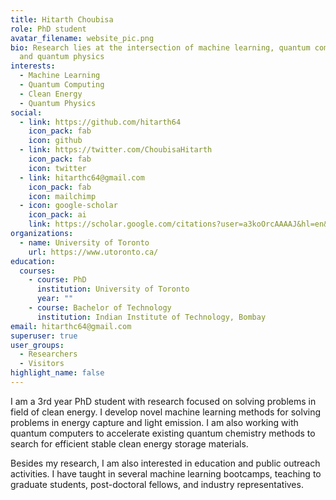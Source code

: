 ```yaml
---
title: Hitarth Choubisa
role: PhD student
avatar_filename: website_pic.png
bio: Research lies at the intersection of machine learning, quantum computing
  and quantum physics
interests:
  - Machine Learning
  - Quantum Computing
  - Clean Energy
  - Quantum Physics
social:
  - link: https://github.com/hitarth64
    icon_pack: fab
    icon: github
  - link: https://twitter.com/ChoubisaHitarth
    icon_pack: fab
    icon: twitter
  - link: hitarthc64@gmail.com
    icon_pack: fab
    icon: mailchimp
  - icon: google-scholar
    icon_pack: ai
    link: https://scholar.google.com/citations?user=a3koOrcAAAAJ&hl=en&authuser=1
organizations:
  - name: University of Toronto
    url: https://www.utoronto.ca/
education:
  courses:
    - course: PhD
      institution: University of Toronto
      year: ""
    - course: Bachelor of Technology
      institution: Indian Institute of Technology, Bombay
email: hitarthc64@gmail.com
superuser: true
user_groups:
  - Researchers
  - Visitors
highlight_name: false
---
```

I am a 3rd year PhD student with research focused on solving problems in field of clean energy. I develop novel machine learning methods for solving problems in energy capture and light emission. I am also working with quantum computers to accelerate existing quantum chemistry methods to search for efficient stable clean energy storage materials. 

Besides my research, I am also interested in education and public outreach activities. I have taught in several machine learning bootcamps, teaching to graduate students, post-doctoral fellows, and industry representatives.